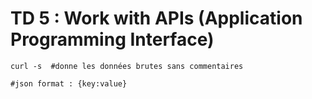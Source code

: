 # TD 5 : Work with APIs (Application Programming Interface)

```
curl -s  #donne les données brutes sans commentaires

#json format : {key:value}

```
